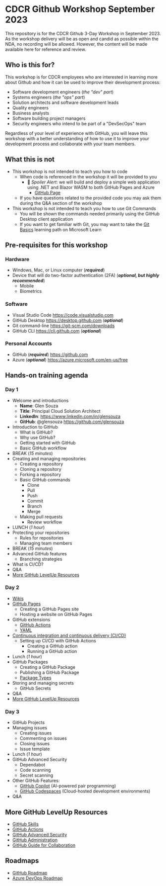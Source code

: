 # CDCR Github Workshop September 2023

This repository is for the CDCR Github 3-Day Workshop in September 2023. As the workshop delivery will be as open and candid as possible within the NDA, no recording will be allowed. However, the content will be made available here for reference and review.

## Who is this for?

This workshop is for CDCR employees who are interested in learning more about Github and how it can be used to improve their development process:

- Software development engineers (*the "dev" part*)
- Systems engineers (*the "ops" part*)
- Solution architects and software development leads
- Quality engineers
- Business analysts
- Software building project managers
- Security engineers who intend to be part of a "DevSecOps" team

Regardless of your level of experience with GitHub, you will leave this workshop with a better understanding of how to use it to improve your development process and collaborate with your team members.

## What this is not

- This workshop is not intended to teach you how to code
  - When code is referenced in the workshop it will be provided to you
    - 🚨 *Spoiler Alert*: we will build and deploy a simple web application using .NET and Blazor WASM to both GitHub Pages and Azure
      - [GitHub Page](https://glensouza.github.io/cdcr-github-workshop-september-2023)
  - If you have questions related to the provided code you may ask them during the Q&A section of the workshop
- This workshop is not intended to teach you how to use Git Commands
  - You will be shown the commands needed primarily using the GitHub Desktop client application
  - If you want to get familiar with Git, you may want to take the [Git Basics](https://docs.microsoft.com/en-us/learn/paths/intro-to-vc-git/) learning path on Microsoft Learn

## Pre-requisites for this workshop

### Hardware

- Windows, Mac, or Linux computer (***required***)
- Device that will do two-factor authentication (2FA) (***optional, but highly recommended***)
  - Mobile
  - Biometrics

### Software

- Visual Studio Code <https://code.visualstudio.com>
- GitHub Desktop <https://desktop.github.com> (***optional***)
- Git command-line <https://git-scm.com/downloads>
- GitHub CLI <https://cli.github.com> (***optional***)

### Personal Accounts

- GitHub (***required***) <https://github.com>
- Azure (***optional***) <https://azure.microsoft.com/en-us/free>

## Hands-on training agenda

### Day 1

- Welcome and introductions
  - **Name**: Glen Souza
  - **Title**: Principal Cloud Solution Architect
  - **LinkedIn**: <https://www.linkedin.com/in/glensouza>
  - **GitHub**: @glensouza <https://github.com/glensouza>
- Introduction to GitHub
  - What is GitHub?
  - Why use GitHub?
  - Getting started with GitHub
  - Basic GitHub workflow
- BREAK (*15 minutes*)
- Creating and managing repositories
  - Creating a repository
  - Cloning a repository
  - Forking a repository
  - Basic GitHub commands
    - Clone
    - Pull
    - Push
    - Commit
    - Branch
    - Merge
  - Making pull requests
    - Review workflow
- LUNCH (*1 hour*)
- Protecting your repositories
  - Rules for repositories
  - Managing team members
- BREAK (*15 minutes*)
- Advanced GitHub features
  - Branching strategies
- What is CI/CD?
- Q&A
- [More GitHub LevelUp Resources](#more-github-levelup-resources)

### Day 2

- [Wikis](https://docs.github.com/en/communities/documenting-your-project-with-wikis/about-wikis)
- [GitHub Pages](https://pages.github.com)
  - Creating a GitHub Pages site
  - Hosting a website on GitHub Pages
- GitHub extensions
  - [GitHub Actions](https://marketplace.visualstudio.com/items?itemName=GitHub.vscode-github-actions)
  - [YAML](https://marketplace.visualstudio.com/items?itemName=redhat.vscode-yaml)
- [Continuous integration and continuous delivery (CI/CD)](https://docs.github.com/en/actions)
  - Setting up CI/CD with GitHub Actions
    - Creating a GitHub action
    - Running a GitHub action
- Lunch (*1 hour*)
- GitHub Packages
  - Creating a GitHub Package
  - Publishing a GitHub Package
  - [Package Types](https://docs.github.com/en/packages/learn-github-packages/introduction-to-github-packages)
- Storing and managing secrets
  - GitHub Secrets
- Q&A
- [More GitHub LevelUp Resources](#more-github-levelup-resources)

### Day 3

- GitHub Projects
- Managing issues
  - Creating issues
  - Commenting on issues
  - Closing issues
  - Issue template
- Lunch (*1 hour*)
- GitHub Advanced Security
  - Dependabot
  - Code scanning
  - Secret scanning
- Other GitHub Features:
  - [GitHub Copilot](https://github.com/features/copilot#pricing) (AI-powered pair programming)
  - [GitHub Codespaces](https://github.com/features/codespaces) (Cloud-hosted development environments)
- Q&A

## More GitHub LevelUp Resources

- [GitHub Skills](https://skills.github.com)
- [GitHub Actions](https://learn.microsoft.com/en-us/users/githubtraining/collections/n5p4a5z7keznp5)
- [GitHub Advanced Security](https://learn.microsoft.com/en-us/users/githubtraining/collections/rqymc6yw8q5rey)
- [GitHub Administration](https://learn.microsoft.com/en-us/users/githubtraining/collections/mom7u1gzjdxw03)
- [GitHub Guide for Collaboration](https://github.blog/2023-08-04-a-checklist-and-guide-to-get-your-repository-collaboration-ready)

## Roadmaps

- [GitHub Roadmap](https://github.com/github/roadmap)
- [Azure DevOps Roadmap](https://aka.ms/AzureDevOpsRoadmap)
